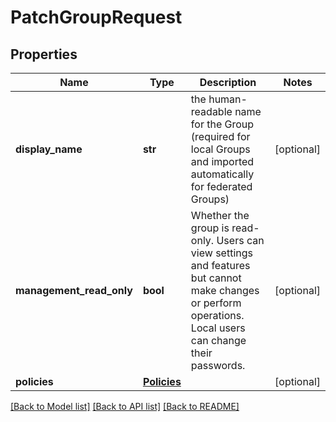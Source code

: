 # PatchGroupRequest

## Properties
Name | Type | Description | Notes
------------ | ------------- | ------------- | -------------
**display_name** | **str** | the human-readable name for the Group (required for local Groups and imported automatically for federated Groups) | [optional] 
**management_read_only** | **bool** | Whether the group is read-only. Users can view settings and features but cannot make changes or perform operations. Local users can change their passwords. | [optional] 
**policies** | [**Policies**](Policies.md) |  | [optional] 

[[Back to Model list]](../README.md#documentation-for-models) [[Back to API list]](../README.md#documentation-for-api-endpoints) [[Back to README]](../README.md)

